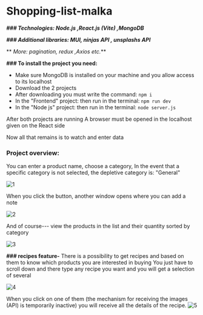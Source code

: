 # Shopping-list-malka
**_### Technologies: Node.js ,React.js (Vite) ,MongoDB_**

**_### Additional libraries:  MUI, ninjas API , unsplashs API_**

** _More: pagination, redux ,Axios etc._**




 **### To install the project you need:**
-  Make sure MongoDB is installed on your machine and you allow access to its localhost
-  Download the 2 projects
-  After downloading you must write the command: 
    `npm i`
-  In the "Frontend" project: then run in the terminal:
    `npm run dev`
-  In the "Node js" project: then run in the terminal:
    `node server.js`

After both projects are running
A browser must be opened in the localhost given on the React side

Now all that remains is to watch and enter data

### **Project overview:**
You can enter a product name, choose a category,
In the event that a specific category is not selected, the depletive category is: "General"

![1](https://github.com/malkaDeutsch/Shopping-list-malka/assets/101219031/e78097a3-5ba1-4e07-af14-2864cf560c9d)

When you click the button, another window opens where you can add a note

![2](https://github.com/malkaDeutsch/Shopping-list-malka/assets/101219031/59dcb19f-e96d-4b0c-91a3-6e7ac4f58a71)

And of course--- view the products in the list and their quantity sorted by category

![3](https://github.com/malkaDeutsch/Shopping-list-malka/assets/101219031/46a6d3c3-b6bc-43d0-909c-d76cde07af43)

**### recipes feature-**
There is a possibility to get recipes and based on them to know which products you are interested in buying
You just have to scroll down and there type any recipe you want and you will get a selection of several

![4](https://github.com/malkaDeutsch/Shopping-list-malka/assets/101219031/c7fe3b87-8c3b-43a9-abb8-f0e11f1906d6)

When you click on one of them (the mechanism for receiving the images (API) is temporarily inactive) you will receive all the details of the recipe.
![5](https://github.com/malkaDeutsch/Shopping-list-malka/assets/101219031/94ee1a1a-3e86-446b-be93-be83a5a2b586)

